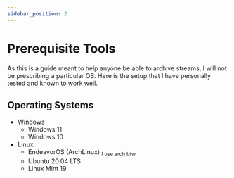 ```yaml
---
sidebar_position: 2
---
```

# Prerequisite Tools

As this is a guide meant to help anyone be able to archive streams, I will not be prescribing a particular OS. Here is the setup that I have personally tested and known to work well.

## Operating Systems
* Windows 
    * Windows 11
    * Windows 10
* Linux
    * EndeavorOS (ArchLinux) <sub>I use arch btw</sub>
    * Ubuntu 20.04 LTS
    * Linux Mint 19
    